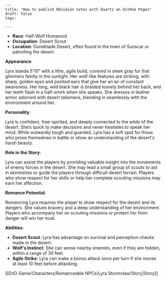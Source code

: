 ```
---
title: "How to publish Obsidian notes with Quartz on GitHub Pages"
draft: false
tags:
  - 
---
```
- **Race**: Half-Wolf Humanoid
- **Occupation**: Desert Scout
- **Location**: Duneblade Desert, often found in the town of Sunscar or patrolling the desert.

**Appearance**:

Lyra stands 5'10" with a lithe, agile build, covered in sleek gray fur that glimmers faintly in the sunlight. Her wolf-like features are striking, with sharp, golden eyes and pointed ears that give her an air of constant awareness. Her long, wild black hair is braided loosely behind her back, and her teeth flash in a half-smirk when she speaks. She dresses in leather armor adorned with desert talismans, blending in seamlessly with the environment around her.

**Personality**:

Lyra is confident, free-spirited, and deeply connected to the wilds of the desert. She’s quick to make decisions and never hesitates to speak her mind. While outwardly tough and guarded, Lyra has a soft spot for those who prove themselves in battle or show an understanding of the desert's harsh beauty.

**Role in the Story**:

Lyra can assist the players by providing valuable insight into the movements of enemy forces in the desert. She may lead a small group of scouts to aid in skirmishes or guide the players through difficult desert terrain. Players who show respect for her skills or help her complete scouting missions may earn her affection.

**Romance Potential**:

Romancing Lyra requires the player to show respect for the desert and its dangers. She values bravery and a deep understanding of her environment. Players who accompany her on scouting missions or protect her from danger will win her trust.

**Abilities**:

- **Desert Scout**: Lyra has advantage on survival and perception checks made in the desert.
- **Wolf's Instinct**: She can sense nearby enemies, even if they are hidden, within a range of 30 feet.
- **Agile Strike**: Lyra can make a bonus attack once per turn if she moves at least 10 feet before attacking.

[[DnD Game/Characters/Romanceable NPCs/Lyra Stormclaw/Story|Story]]